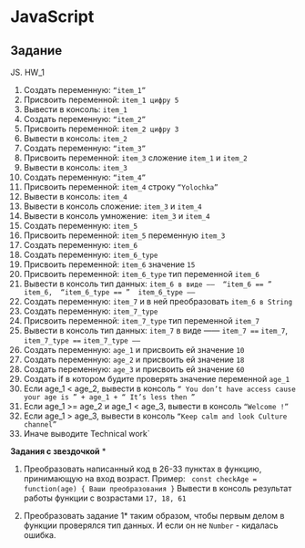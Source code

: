 # JavaScript
## Задание
JS. HW_1

 1. Создать переменную: `“item_1”`
 2. Присвоить переменной: `item_1 цифру 5`
 3. Вывести в консоль: `item_1`
 4. Создать переменную: `“item_2”`
 5. Присвоить переменной: `item_2 цифру 3`
 6. Вывести в консоль: `item_2`
 7. Создать переменную: `“item_3”`
 8. Присвоить переменной: `item_3` сложение `item_1` и `item_2`
 9. Вывести в консоль: `item_3`
 10. Создать переменную: `“item_4”`
 11. Присвоить переменной: `item_4` строку `“Yolochka”`
 12. Вывести в консоль: `item_4`
 13. Вывести в консоль сложение: `item_3` и `item_4`
 14. Вывести в консоль умножение:` item_3` и `item_4`
 15. Создать переменную: `item_5`
 16. Присвоить переменной: `item_5` переменную `item_3`
 17. Создать переменную: `item_6`
 18. Создать переменную: `item_6_type`
 19. Присвоить переменной: `item_6` значение `15`
 20. Присвоить переменной: `item_6_type` тип переменной `item_6`
 21. Вывести в консоль тип данных: `item_6 в виде ——  “item_6 == ”  item_6,  “item_6_type == ”  item_6_type ——`  
 22. Создать переменную: `item_7` и в ней преобразовать `item_6 в String`
 23. Создать переменную: `item_7_type`
 24. Присвоить переменной: `item_7_type` тип переменной `item_7`
 25. Вывести в консоль тип данных: `item_7` в виде ——  `item_7 ==`  `item_7`,  `item_7_type ==`  `item_7_type ——`  
 26. Создать переменную: `age_1` и присвоить ей значение `10`
 27. Создать переменную: `age_2` и присвоить ей значение `18`
 28. Создать переменную: `age_3` и присвоить ей значение `60`
 29. Создать if в котором будите проверять значение переменной `age_1`
 30. Если age_1 < age_2, вывести в консоль `“ You don’t have access cause your age is ” + age_1 + “ It’s less then ”`
 31. Если age_1 >=  age_2 и age_1 <  age_3, вывести в консоль `“Welcome !”`
 32. Если age_1  > age_3, вывести в консоль `“Keep calm and look Culture channel”`
 33. Иначе выводите Technical work`

   
**Задания с  звездочкой** *

1. Преобразовать написанный код в 26-33 пунктах в функцию, принимающую на вход возраст.
Пример: 
` const checkAge = function(age) {
    Ваши преобразования
}`
Вывести в консоль результат работы функции с возрастами `17, 18, 61`

2. Преобразовать задание 1* таким образом, чтобы первым делом в функции проверялся тип данных. И если он не `Number` - кидалась ошибка.
